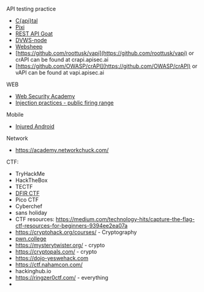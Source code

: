 API testing practice
- [C{api}tal](https://github.com/Checkmarx/capital)
- [Pixi](https://github.com/DevSlop/Pixi)
- [REST API Goat](https://github.com/optiv/rest-api-goat)
- [DVWS-node](https://github.com/snoopysecurity/dvws-node)
- [Websheep](https://github.com/marmicode/websheep)
- [https://github.com/roottusk/vapi](https://github.com/roottusk/vapi) or crAPI can be found at crapi.apisec.ai
- [https://github.com/OWASP/crAPI](https://github.com/OWASP/crAPI) or vAPI can be found at vapi.apisec.ai

WEB
- [Web Security Academy](https://portswigger.net/web-security)
- [Injection practices - public firing range](https://www.public-firing-range.appspot.com/)

Mobile
- [Injured Android](https://github.com/B3nac/InjuredAndroid)

Network
- https://academy.networkchuck.com/


CTF:
- TryHackMe
- HackTheBox
- TECTF
- [DFIR CTF](https://store.thedfirreport.com/products/dfir-labs-ctf)
- Pico CTF
- Cyberchef
- sans holiday
-  CTF resources: https://medium.com/technology-hits/capture-the-flag-ctf-resources-for-beginners-9394ee2ea07a
- https://cryptohack.org/courses/ - Cryptography
- [pwn.college](https://pwn.college)
- https://mysterytwister.org/ - crypto
- https://cryptopals.com/ - crypto
- https://dojo-yeswehack.com
- https://ctf.nahamcon.com/
- hackinghub.io
- https://ringzer0ctf.com/ - everything
- 
